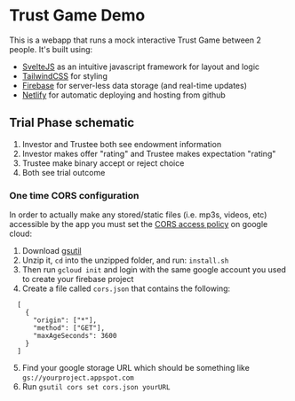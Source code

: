 # Trust Game Demo


This is a webapp that runs a mock interactive Trust Game between 2 people. It's built using:
- [SvelteJS](https://svelte.dev/) as an intuitive javascript framework for layout and logic
- [TailwindCSS](https://tailwindcss.com/) for styling
- [Firebase](https://firebase.google.com/) for server-less data storage (and real-time updates)
- [Netlify](https://www.netlify.com/) for automatic deploying and hosting from github


## Trial Phase schematic

1. Investor and Trustee both see endowment information
2. Investor makes offer "rating" and Trustee makes expectation "rating"
3. Trustee make binary accept or reject choice
4. Both see trial outcome


### One time CORS configuration

In order to actually make any stored/static files (i.e. mp3s, videos, etc) accessible by the app you must set the [CORS access policy](https://cloud.google.com/storage/docs/configuring-cors) on google cloud:

1. Download [gsutil](https://cloud.google.com/storage/docs/gsutil_install) 
2. Unzip it, `cd` into the unzipped folder, and run: `install.sh`
3. Then run `gcloud init` and login with the same google account you used to create your firebase project
4. Create a file called `cors.json` that contains the following:
  ```
    [
      {
        "origin": ["*"],
        "method": ["GET"],
        "maxAgeSeconds": 3600
      }
    ]
  ```
  5. Find your google storage URL which should be something like `gs://yourproject.appspot.com`
  6. Run `gsutil cors set cors.json yourURL` 
